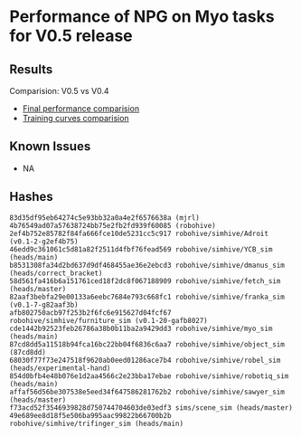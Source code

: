 # Performance of NPG on Myo tasks for V0.5 release

## Results
Comparision: V0.5 vs V0.4
- [Final performance comparision](FinalPerf-NPG.pdf)
- [Training curves comparision](TrainPerf-NPG.png)

## Known Issues
- NA
## Hashes
```
83d35df95eb64274c5e93bb32a0a4e2f6576638a (mjrl)
4b76549ad07a57638724bb75e2fb2fd939f60085 (robohive)
2ef4b752e85782f84fa666fce10de5231cc5c917 robohive/simhive/Adroit (v0.1-2-g2ef4b75)
46edd9c361061c5d81a82f2511d4fbf76fead569 robohive/simhive/YCB_sim (heads/main)
b8531308fa34d2bd637d9df468455ae36e2ebcd3 robohive/simhive/dmanus_sim (heads/correct_bracket)
58d561fa416b6a151761ced18f2dc8f067188909 robohive/simhive/fetch_sim (heads/master)
82aaf3bebfa29e00133a6eebc7684e793c668fc1 robohive/simhive/franka_sim (v0.1-7-g82aaf3b)
afb802750acb97f253b2f6fc6e915627d04fcf67 robohive/simhive/furniture_sim (v0.1-20-gafb8027)
cde1442b92523feb26786a38b0b11ba2a9429dd3 robohive/simhive/myo_sim (heads/main)
87cd8dd5a11518b94fca16bc22bb04f6836c6aa7 robohive/simhive/object_sim (87cd8dd)
68030f77f73e247518f9620ab0eed01286ace7b4 robohive/simhive/robel_sim (heads/experimental-hand)
854d0bfb4e48b076e1d2aa4566c2e23bba17ebae robohive/simhive/robotiq_sim (heads/main)
affaf56d56be307538e5eed34f647586281762b2 robohive/simhive/sawyer_sim (heads/master)
f73acd52f3546939828d750744704603de03edf3 sims/scene_sim (heads/master)
49e689ee8d18f5e506ba995aac99822b66700b2b robohive/simhive/trifinger_sim (heads/main)
```
